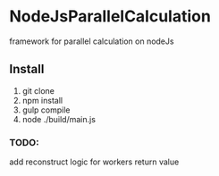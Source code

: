 # NodeJsParallelCalculation
framework for parallel calculation on nodeJs
## Install
1. git clone
2. npm install
3. gulp compile
4. node ./build/main.js
### TODO:
add reconstruct logic for workers return value
